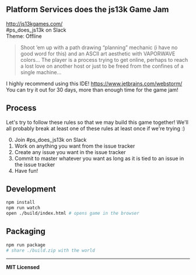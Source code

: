## Platform Services does the js13k Game Jam
http://js13kgames.com/      
#ps_does_js13k on Slack       
Theme: Offline      

> Shoot ’em up with a path drawing “planning” mechanic (i have no good word for this) and an ASCII art aesthetic with VAPORWAVE colors… The player is a process trying to get online, perhaps to reach a lost love on another host or just to be freed from the confines of a single machine…

I highly recommend using this IDE! https://www.jetbrains.com/webstorm/ You can try it out for 30 days, more than enough time for the game jam!

## Process
Let's try to follow these rules so that we may build this game together! We'll all probably break at least one of these rules at least once if we're trying :)

0. Join #ps_does_js13k on Slack
1. Work on anything you want from the issue tracker
2. Create any issue you want in the issue tracker
3. Commit to master whatever you want as long as it is tied to an issue in the issue tracker
4. Have fun!

## Development

```bash
npm install
npm run watch
open ./build/index.html # opens game in the browser
```

## Packaging

```bash
npm run package
# share ./build.zip with the world 
```

---

**MIT Licensed**
